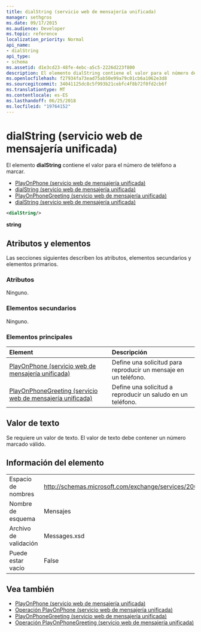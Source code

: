 ```yaml
---
title: dialString (servicio web de mensajería unificada)
manager: sethgros
ms.date: 09/17/2015
ms.audience: Developer
ms.topic: reference
localization_priority: Normal
api_name:
- dialString
api_type:
- schema
ms.assetid: d1e3cd23-48fe-4ebc-a5c5-2226d223f800
description: El elemento dialString contiene el valor para el número de teléfono a marcar.
ms.openlocfilehash: f27934fa73ead75ab50e99a79c01cb6a1062e3d8
ms.sourcegitcommit: 34041125dc8c5f993b21cebfc4f8b72f0fd2cb6f
ms.translationtype: MT
ms.contentlocale: es-ES
ms.lasthandoff: 06/25/2018
ms.locfileid: "19764152"
---
```

# <a name="dialstring-um-web-service"></a>dialString (servicio web de mensajería unificada)

El elemento **dialString** contiene el valor para el número de teléfono a marcar. 
  
- [PlayOnPhone (servicio web de mensajería unificada)](playonphone-um-web-service.md) 
- [dialString (servicio web de mensajería unificada)](dialstring-um-web-service.md) 
- [PlayOnPhoneGreeting (servicio web de mensajería unificada)](playonphonegreeting-um-web-service.md) 
- [dialString (servicio web de mensajería unificada)](dialstring-um-web-service.md)
  
```xml
<dialString/>
```

 **string**
## <a name="attributes-and-elements"></a>Atributos y elementos

Las secciones siguientes describen los atributos, elementos secundarios y elementos primarios.
  
### <a name="attributes"></a>Atributos

Ninguno.
  
### <a name="child-elements"></a>Elementos secundarios

Ninguno.
  
### <a name="parent-elements"></a>Elementos principales

|**Element**|**Descripción**|
|:-----|:-----|
|[PlayOnPhone (servicio web de mensajería unificada)](playonphone-um-web-service.md) <br/> |Define una solicitud para reproducir un mensaje en un teléfono.  <br/> |
|[PlayOnPhoneGreeting (servicio web de mensajería unificada)](playonphonegreeting-um-web-service.md) <br/> |Define una solicitud a reproducir un saludo en un teléfono.  <br/> |
   
## <a name="text-value"></a>Valor de texto

Se requiere un valor de texto. El valor de texto debe contener un número marcado válido.
  
## <a name="element-information"></a>Información del elemento

|||
|:-----|:-----|
|Espacio de nombres  <br/> |http://schemas.microsoft.com/exchange/services/2006/messages  <br/> |
|Nombre de esquema  <br/> |Mensajes  <br/> |
|Archivo de validación  <br/> |Messages.xsd  <br/> |
|Puede estar vacío  <br/> |False  <br/> |
   
## <a name="see-also"></a>Vea también

- [PlayOnPhone (servicio web de mensajería unificada)](playonphone-um-web-service.md)  
- [Operación PlayOnPhone (servicio web de mensajería unificada)](playonphone-operation-um-web-service.md)  
- [PlayOnPhoneGreeting (servicio web de mensajería unificada)](playonphonegreeting-um-web-service.md)  
- [Operación PlayOnPhoneGreeting (servicio web de mensajería unificada)](playonphonegreeting-operation-um-web-service.md)

